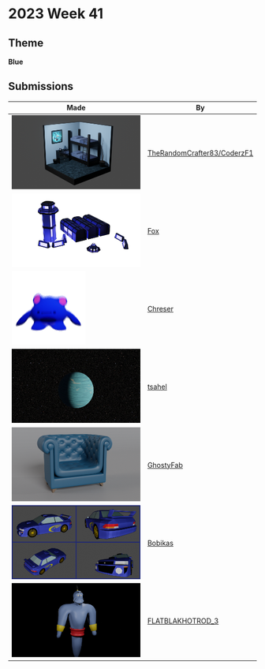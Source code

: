 # 2023 Week 41


## Theme

**Blue**


## Submissions

| Made | By |
|------|----|
| <img src="./TheRandomCrafter83/BlueRoom.png" height="150" /> | [TheRandomCrafter83/CoderzF1](./TheRandomCrafter83/) |
| <img src="./Fox/Blue_Base_NotVeryGood.png" height="150" /> | [Fox](./Fox/) |
| <img src="./Chreser/0023.gif" height="150" /> | [Chreser](./Chreser/) |
| <img src="./tsahel/neptune-111023-1-2.png" height="150" /> | [tsahel](./tsahel/) |
| <img src="./GhostyFab/armchair.png" height="150" /> | [GhostyFab](./GhostyFab/) |
| <img src="./Bobikas/zchallenge-blue07.png" height="150" /> | [Bobikas](./Bobikas/) |
| <img src="./FLATBLAKHOTROD_3/Genie_02.png" height="150" /> | [FLATBLAKHOTROD_3](./FLATBLAKHOTROD_3/) |
